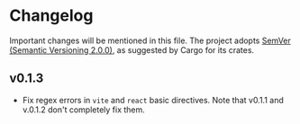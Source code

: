 # Changelog
Important changes will be mentioned in this file. The project adopts
[SemVer (Semantic Versioning 2.0.0)](https://semver.org/), as suggested
by Cargo for its crates.

## v0.1.3
- Fix regex errors in `vite` and `react` basic directives. Note that v0.1.1 and v.0.1.2 don't completely fix them.
